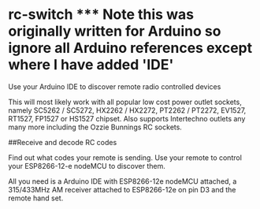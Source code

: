 # rc-switch  ***  Note this was originally written for Arduino so ignore all Arduino references except where I have added 'IDE'
Use your Arduino IDE to discover remote radio controlled devices


This will most likely work with all popular low cost power outlet sockets, namely SC5262 / SC5272, HX2262 / HX2272, PT2262 / PT2272, EV1527, RT1527, FP1527 or HS1527 chipset. Also supports Intertechno outlets any many more including the Ozzie Bunnings RC sockets.

##Receive and decode RC codes

Find out what codes your remote is sending. Use your remote to control your ESP8266-12-e nodeMCU to discover them.

All you need is a Arduino IDE with ESP8266-12e nodeMCU attached, a 315/433MHz AM receiver attached to ESP8266-12e on pin D3 and the remote hand set.
